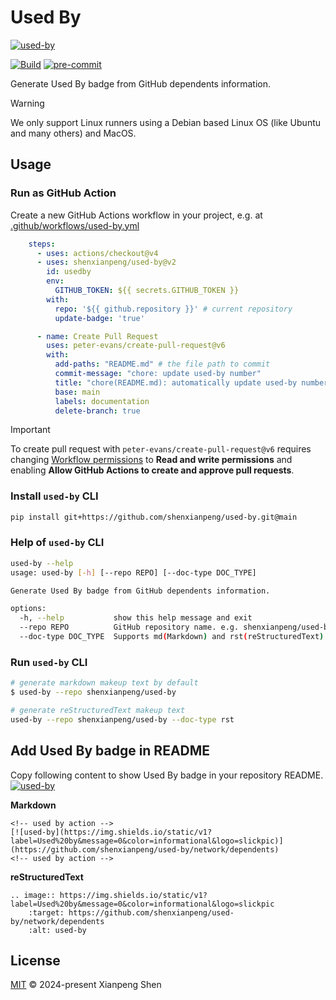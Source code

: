 # Used By
<!-- used by action -->
[![used-by](https://img.shields.io/static/v1?label=Used%20by&message=0&color=informational&logo=slickpic)](https://github.com/shenxianpeng/used-by/network/dependents)
<!-- used by action -->
[![Build](https://github.com/shenxianpeng/used-by/actions/workflows/build.yml/badge.svg)](https://github.com/shenxianpeng/used-by/actions/workflows/build.yml)
[![pre-commit](https://github.com/shenxianpeng/used-by/actions/workflows/pre-commit.yml/badge.svg)](https://github.com/shenxianpeng/used-by/actions/workflows/pre-commit.yml)

Generate Used By badge from GitHub dependents information.

> [!WARNING]
> We only support Linux runners using a Debian based Linux OS (like Ubuntu and many others) and MacOS.

## Usage

### Run as GitHub Action

Create a new GitHub Actions workflow in your project, e.g. at [.github/workflows/used-by.yml](.github/workflows/used-by.yml)

```yaml
    steps:
      - uses: actions/checkout@v4
      - uses: shenxianpeng/used-by@v2
        id: usedby
        env:
          GITHUB_TOKEN: ${{ secrets.GITHUB_TOKEN }}
        with:
          repo: '${{ github.repository }}' # current repository
          update-badge: 'true'

      - name: Create Pull Request
        uses: peter-evans/create-pull-request@v6
        with:
          add-paths: "README.md" # the file path to commit
          commit-message: "chore: update used-by number"
          title: "chore(README.md): automatically update used-by number"
          base: main
          labels: documentation
          delete-branch: true
```

> [!IMPORTANT]
> To create pull request with `peter-evans/create-pull-request@v6` requires changing [Workflow permissions](https://github.com/peter-evans/create-pull-request?tab=readme-ov-file#workflow-permissions) to **Read and write permissions** and enabling  **Allow GitHub Actions to create and approve pull requests**.

### Install `used-by` CLI

```bash
pip install git+https://github.com/shenxianpeng/used-by.git@main
```

### Help of `used-by` CLI

```bash
used-by --help
usage: used-by [-h] [--repo REPO] [--doc-type DOC_TYPE]

Generate Used By badge from GitHub dependents information.

options:
  -h, --help           show this help message and exit
  --repo REPO          GitHub repository name. e.g. shenxianpeng/used-by
  --doc-type DOC_TYPE  Supports md(Markdown) and rst(reStructuredText). Defaults to `md`.
```

### Run `used-by` CLI

```bash
# generate markdown makeup text by default
$ used-by --repo shenxianpeng/used-by

# generate reStructuredText makeup text
used-by --repo shenxianpeng/used-by --doc-type rst
```

## Add Used By badge in README

Copy following content to show Used By badge in your repository README.
[![used-by](https://img.shields.io/static/v1?label=Used%20by&message=0&color=informational&logo=slickpic)](https://github.com/shenxianpeng/used-by/network/dependents)

**Markdown**

```
<!-- used by action -->
[![used-by](https://img.shields.io/static/v1?label=Used%20by&message=0&color=informational&logo=slickpic)](https://github.com/shenxianpeng/used-by/network/dependents)
<!-- used by action -->
```

**reStructuredText**

```
.. image:: https://img.shields.io/static/v1?label=Used%20by&message=0&color=informational&logo=slickpic
    :target: https://github.com/shenxianpeng/used-by/network/dependents
    :alt: used-by
```

## License

[MIT](LICENSE) © 2024-present Xianpeng Shen
